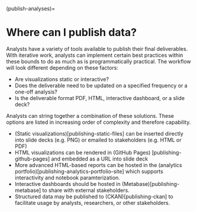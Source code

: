 (publish-analyses)=
# Where can I publish data?

Analysts have a variety of tools available to publish their final
deliverables. With iterative work, analysts can implement certain best
practices within these bounds to do as much as is programmatically practical.
The workflow will look different depending on these factors:

* Are visualizations static or interactive?
* Does the deliverable need to be updated on a specified frequency or a one-off analysis?
* Is the deliverable format PDF, HTML, interactive dashboard, or a slide deck?

Analysts can string together a combination of these solutions. These options are
listed in increasing order of complexity and therefore capability.
* (Static visualizations)[publishing-static-files] can be inserted directly
  into slide decks (e.g. PNG) or emailed to stakeholders (e.g. HTML or PDF)
* HTML visualizations can be rendered in (GitHub Pages)
  [publishing-github-pages] and embedded as a URL into slide deck
* More advanced HTML-based reports can be hosted in the (analytics portfolio)[publishing-analytics-portfolio-site]
  which supports interactivity and notebook paramterization.
* Interactive dashboards should be hosted in (Metabase)[publishing-metabase] to
  share with external stakeholders.
* Structured data may be published to (CKAN)[publishing-ckan] to facilitate
  usage by analysts, researchers, or other stakeholders.
